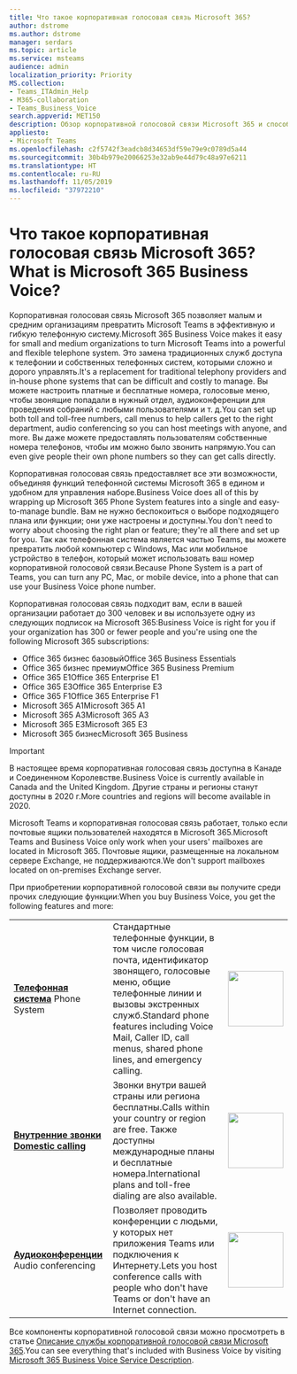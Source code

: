 ```yaml
---
title: Что такое корпоративная голосовая связь Microsoft 365?
author: dstrome
ms.author: dstrome
manager: serdars
ms.topic: article
ms.service: msteams
audience: admin
localization_priority: Priority
MS.collection:
- Teams_ITAdmin_Help
- M365-collaboration
- Teams_Business_Voice
search.appverid: MET150
description: Обзор корпоративной голосовой связи Microsoft 365 и способ повышения эффективности общения в малых и средних организациях с ее помощью.
appliesto:
- Microsoft Teams
ms.openlocfilehash: c2f5742f3eadcb8d34653df59e79e9c0789d5a44
ms.sourcegitcommit: 30b4b979e20066253e32ab9e44d79c48a97e6211
ms.translationtype: HT
ms.contentlocale: ru-RU
ms.lasthandoff: 11/05/2019
ms.locfileid: "37972210"
---
```

# <a name="what-is-microsoft-365-business-voice"></a><span data-ttu-id="596d4-103">Что такое корпоративная голосовая связь Microsoft 365?</span><span class="sxs-lookup"><span data-stu-id="596d4-103">What is Microsoft 365 Business Voice?</span></span>

<span data-ttu-id="596d4-104">Корпоративная голосовая связь Microsoft 365 позволяет малым и средним организациям превратить Microsoft Teams в эффективную и гибкую телефонную систему.</span><span class="sxs-lookup"><span data-stu-id="596d4-104">Microsoft 365 Business Voice makes it easy for small and medium organizations to turn Microsoft Teams into a powerful and flexible telephone system.</span></span> <span data-ttu-id="596d4-105">Это замена традиционных служб доступа к телефонии и собственных телефонных систем, которыми сложно и дорого управлять.</span><span class="sxs-lookup"><span data-stu-id="596d4-105">It's a replacement for traditional telephony providers and in-house phone systems that can be difficult and costly to manage.</span></span> <span data-ttu-id="596d4-106">Вы можете настроить платные и бесплатные номера, голосовые меню, чтобы звонящие попадали в нужный отдел, аудиоконференции для проведения собраний с любыми пользователями и т. д.</span><span class="sxs-lookup"><span data-stu-id="596d4-106">You can set up both toll and toll-free numbers, call menus to help callers get to the right department, audio conferencing so you can host meetings with anyone, and more.</span></span> <span data-ttu-id="596d4-107">Вы даже можете предоставлять пользователям собственные номера телефонов, чтобы им можно было звонить напрямую.</span><span class="sxs-lookup"><span data-stu-id="596d4-107">You can even give people their own phone numbers so they can get calls directly.</span></span>

<span data-ttu-id="596d4-108">Корпоративная голосовая связь предоставляет все эти возможности, объединяя функций телефонной системы Microsoft 365 в едином и удобном для управления наборе.</span><span class="sxs-lookup"><span data-stu-id="596d4-108">Business Voice does all of this by wrapping up Microsoft 365 Phone System features into a single and easy-to-manage bundle.</span></span> <span data-ttu-id="596d4-109">Вам не нужно беспокоиться о выборе подходящего плана или функции; они уже настроены и доступны.</span><span class="sxs-lookup"><span data-stu-id="596d4-109">You don't need to worry about choosing the right plan or feature; they're all there and set up for you.</span></span> <span data-ttu-id="596d4-110">Так как телефонная система является частью Teams, вы можете превратить любой компьютер с Windows, Mac или мобильное устройство в телефон, который может использовать ваш номер корпоративной голосовой связи.</span><span class="sxs-lookup"><span data-stu-id="596d4-110">Because Phone System is a part of Teams, you can turn any PC, Mac, or mobile device, into a phone that can use your Business Voice phone number.</span></span>

<span data-ttu-id="596d4-111">Корпоративная голосовая связь подходит вам, если в вашей организации работает до 300 человек и вы используете одну из следующих подписок на Microsoft 365:</span><span class="sxs-lookup"><span data-stu-id="596d4-111">Business Voice is right for you if your organization has 300 or fewer people and you're using one the following Microsoft 365 subscriptions:</span></span>

* <span data-ttu-id="596d4-112">Office 365 бизнес базовый</span><span class="sxs-lookup"><span data-stu-id="596d4-112">Office 365 Business Essentials</span></span>
* <span data-ttu-id="596d4-113">Office 365 бизнес премиум</span><span class="sxs-lookup"><span data-stu-id="596d4-113">Office 365 Business Premium</span></span>
* <span data-ttu-id="596d4-114">Office 365 E1</span><span class="sxs-lookup"><span data-stu-id="596d4-114">Office 365 Enterprise E1</span></span>
* <span data-ttu-id="596d4-115">Office 365 E3</span><span class="sxs-lookup"><span data-stu-id="596d4-115">Office 365 Enterprise E3</span></span>
* <span data-ttu-id="596d4-116">Office 365 F1</span><span class="sxs-lookup"><span data-stu-id="596d4-116">Office 365 Enterprise F1</span></span>
* <span data-ttu-id="596d4-117">Microsoft 365 A1</span><span class="sxs-lookup"><span data-stu-id="596d4-117">Microsoft 365 A1</span></span>
* <span data-ttu-id="596d4-118">Microsoft 365 A3</span><span class="sxs-lookup"><span data-stu-id="596d4-118">Microsoft 365 A3</span></span>
* <span data-ttu-id="596d4-119">Microsoft 365 E3</span><span class="sxs-lookup"><span data-stu-id="596d4-119">Microsoft 365 E3</span></span>
* <span data-ttu-id="596d4-120">Microsoft 365 бизнес</span><span class="sxs-lookup"><span data-stu-id="596d4-120">Microsoft 365 Business</span></span>

> [!IMPORTANT]
> <span data-ttu-id="596d4-121">В настоящее время корпоративная голосовая связь доступна в Канаде и Соединенном Королевстве.</span><span class="sxs-lookup"><span data-stu-id="596d4-121">Business Voice is currently available in Canada and the United Kingdom.</span></span> <span data-ttu-id="596d4-122">Другие страны и регионы станут доступны в 2020 г.</span><span class="sxs-lookup"><span data-stu-id="596d4-122">More countries and regions will become available in 2020.</span></span>
>
> <span data-ttu-id="596d4-123">Microsoft Teams и корпоративная голосовая связь работает, только если почтовые ящики пользователей находятся в Microsoft 365.</span><span class="sxs-lookup"><span data-stu-id="596d4-123">Microsoft Teams and Business Voice only work when your users' mailboxes are located in Microsoft 365.</span></span>  <span data-ttu-id="596d4-124">Почтовые ящики, размещенные на локальном сервере Exchange, не поддерживаются.</span><span class="sxs-lookup"><span data-stu-id="596d4-124">We don't support mailboxes located on on-premises Exchange server.</span></span>

<span data-ttu-id="596d4-125">При приобретении корпоративной голосовой связи вы получите среди прочих следующие функции:</span><span class="sxs-lookup"><span data-stu-id="596d4-125">When you buy Business Voice, you get the following features and more:</span></span>

<table>
    <tr>
        <td><span data-ttu-id="596d4-126"><b><a href="/microsoftteams/what-is-phone-system-in-office-365">Телефонная система</a></b>
        </span><span class="sxs-lookup"><span data-stu-id="596d4-126">Phone System</span></span></td>
        <td><span data-ttu-id="596d4-127">Стандартные телефонные функции, в том числе голосовая почта, идентификатор звонящего, голосовые меню, общие телефонные линии и вызовы экстренных служб.</span><span class="sxs-lookup"><span data-stu-id="596d4-127">Standard phone features including Voice Mail, Caller ID, call menus, shared phone lines, and emergency calling.</span></span>
        </td>
        <td><img src="https://docs.microsoft.com/office/media/hub-tiles/MSTeams-CloudVoice-400x140.svg" width="100">
        </td>
    </tr>
<tr>
        <td><span data-ttu-id="596d4-128"><b><a href="/microsoftteams/calling-plan-landing-page">Внутренние звонки</a></b>
        </span><span class="sxs-lookup"><span data-stu-id="596d4-128"><b><a href="/microsoftteams/calling-plan-landing-page">Domestic calling</a></b>
        </span></span></td>
        <td><span data-ttu-id="596d4-129">Звонки внутри вашей страны или региона бесплатны.</span><span class="sxs-lookup"><span data-stu-id="596d4-129">Calls within your country or region are free.</span></span> <span data-ttu-id="596d4-130">Также доступны международные планы и бесплатные номера.</span><span class="sxs-lookup"><span data-stu-id="596d4-130">International plans and toll-free dialing are also available.</span></span>
        </td>
        <td><img src="https://docs.microsoft.com/office/media/hub-tiles/MSTeams-CloudVoice-400x140.svg" width="100">
        </td>
    </tr>
    <tr>
        <td><span data-ttu-id="596d4-131"><b><a href="/microsoftteams/audio-conferencing-in-office-365">Аудиоконференции</a></b>
        </span><span class="sxs-lookup"><span data-stu-id="596d4-131">Audio conferencing</span></span></td>
        <td><span data-ttu-id="596d4-132">Позволяет проводить конференции с людьми, у которых нет приложения Teams или подключения к Интернету.</span><span class="sxs-lookup"><span data-stu-id="596d4-132">Lets you host conference calls with people who don't have Teams or don't have an Internet connection.</span></span>
        </td>
        <td><img src="https://docs.microsoft.com/office/media/hub-tiles/MSTeams-CloudVoice-400x140.svg" width="100">
        </td>
    </tr>
</table>

<span data-ttu-id="596d4-133">Все компоненты корпоративной голосовой связи можно просмотреть в статье [Описание службы корпоративной голосовой связи Microsoft 365](https://docs.microsoft.com/office365/servicedescriptions/microsoft-365-business-voice-service-description).</span><span class="sxs-lookup"><span data-stu-id="596d4-133">You can see everything that's included with Business Voice by visiting [Microsoft 365 Business Voice Service Description](https://docs.microsoft.com/office365/servicedescriptions/microsoft-365-business-voice-service-description).</span></span>

